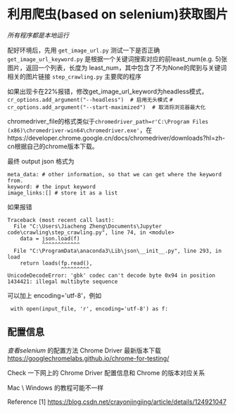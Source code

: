 # 利用爬虫(based on selenium)获取图片
*所有程序都是本地运行* 

配好环境后，先用 `get_image_url.py` 测试一下是否正确
`get_image_url_keyword.py` 是根据一个关键词搜索对应的前least_num(e.g. 5)张图片，返回一个列表，长度为 least_num，其中包含了不为None的爬到与关键词相关的图片链接
`step_crawling.py` 主要爬的程序

如果出现卡在22%报错，修改get_image_url_keyword为headless模式，   
`cr_options.add_argument("--headless")  # 启用无头模式`
`# cr_options.add_argument("--start-maximized")  # 取消将浏览器最大化`

chromedriver_file的格式类似于`chromedriver_path=r'C:\Program Files (x86)\chromedriver-win64\chromedriver.exe'`，在https://developer.chrome.google.cn/docs/chromedriver/downloads?hl=zh-cn根据自己的chrome版本下载。


最终 output json 格式为
```
meta_data: # other information, so that we can get where the keyword from.
keyword: # the input keyword
image_links:[] # store it as a list
```

如果报错
```
Traceback (most recent call last):
  File "C:\Users\Jiacheng Zheng\Documents\Jupyter code\crawling\step_crawling.py", line 74, in <module>
    data = json.load(f)
           ^^^^^^^^^^^^
  File "C:\ProgramData\anaconda3\Lib\json\__init__.py", line 293, in load
    return loads(fp.read(),
                 ^^^^^^^^^
UnicodeDecodeError: 'gbk' codec can't decode byte 0x94 in position 1434421: illegal multibyte sequence
```
可以加上 encoding='utf-8'，例如
```
 with open(input_file, 'r', encoding='utf-8') as f:
```
## 配置信息
*查看selenium* 的配置方法
Chrome Driver 最新版本下载
https://googlechromelabs.github.io/chrome-for-testing/

Check 一下网上的 Chrome Driver 配置信息和 Chrome 的版本对应关系

Mac \ Windows 的教程可能不一样


Reference
[1] https://blog.csdn.net/crayonjingjing/article/details/124921047
